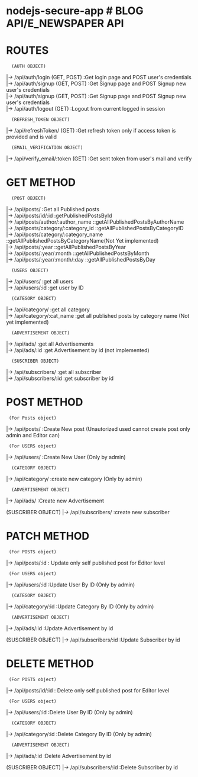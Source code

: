 ﻿# nodejs-secure-app # BLOG API/E_NEWSPAPER API

# ROUTES

      (AUTH OBJECT)
   |-> /api/auth/login (GET, POST)     :Get login page and POST user's credentials  <br />
   |-> /api/auth/signup (GET, POST)     :Get Signup page and POST Signup new user's credentials  <br />
   |-> /api/auth/signup (GET, POST)     :Get Signup page and POST Signup new user's credentials  <br />
   |-> /api/auth/logout (GET)           :Logout from current logged in session <br />


      (REFRESH_TOKEN OBJECT)
   |-> /api/refreshToken/ (GET)         :Get refresh token only if access token is provided and is valid  <br />

      (EMAIL_VERIFICATION OBJECT)
   |-> /api/verify_email/:token (GET)   :Get sent token from user's mail and verify <br />

   
 
  # GET METHOD  <br />
      (POST OBJECT)
 |-> /api/posts/                        :Get all Published posts  <br />
 |-> /api/posts/id/:id                  :getPublishedPostsById  <br />
 |-> /api/posts/author/:author_name     ::getAllPublishedPostsByAuthorName  <br />
 |-> /api/posts/category/:category_id   ::getAllPublishedPostsByCategoryID <br />
 |-> /api/posts/category/:category_name ::getAllPublishedPostsByCategoryName(Not Yet implemented) <br />
 |-> /api/posts/:year                   ::getAllPublishedPostsByYear <br />
 |-> /api/posts/:year/:month            ::getAllPublishedPostsByMonth <br />
 |-> /api/posts/:year/:month/:day       ::getAllPublishedPostsByDay <br />
 
      (USERS OBJECT)
 |-> /api/users/                        :get all users <br />
 |-> /api/users/:id                	:get user by ID <br />


      (CATEGORY OBJECT)
 |-> /api/category/              	:get all category <br />
 |-> /api/category/:cat_name            :get all published posts by category name (Not yet implemented) <br />


      (ADVERTISEMENT OBJECT)
 |-> /api/ads/                   	:get all Advertisements  <br />
 |-> /api/ads/:id               	:get Advertisement by id (not implemented) <br />


      (SUSCRIBER OBJECT)
 |-> /api/subscribers/          	:get all subscriber  <br />
 |-> /api/subscribers/:id        	:get subscriber by id  <br />


# POST METHOD

     (For Posts object)
 |-> /api/posts/                        :Create New post (Unautorized used cannot create post only admin and Editor can) <br />
 
     (For USERS object)
 |-> /api/users/                        :Create New User (Only by admin) <br />

      (CATEGORY OBJECT)
 |-> /api/category/                     :create new category (Only by admin) <br />

      (ADVERTISEMENT OBJECT)
 |-> /api/ads/                          :Create new Advertisement  <br />


   (SUSCRIBER OBJECT)
 |-> /api/subscribers/                  :create new subscriber  <br />

# PATCH METHOD
     (For POSTS object)
 |-> /api/posts/:id                     : Update only self published post for Editor level <br />

     (For USERS object)
 |-> /api/users/:id                     :Update User By ID (Only by admin) <br />

      (CATEGORY OBJECT)
 |-> /api/category/:id                  :Update Category By ID (Only by admin) <br />

      (ADVERTISEMENT OBJECT)
 |-> /api/ads/:id                       :Update Advertisement by id  <br />

 (SUSCRIBER OBJECT)
 |-> /api/subscribers/:id               :Update Subscriber by id <br />

 
# DELETE METHOD
     (For POSTS object)
 |-> /api/posts/id/:id                  : Delete only self published post for Editor level <br />
 
     (For USERS object)
 |-> /api/users/:id                     :Delete User By ID (Only by admin) <br />


      (CATEGORY OBJECT)
 |-> /api/category/:id                  :Delete Category By ID (Only by admin) <br />


      (ADVERTISEMENT OBJECT)
 |-> /api/ads/:id                       :Delete Advertisement by id  <br />



 (SUSCRIBER OBJECT)
 |-> /api/subscribers/:id               :Delete Subscriber by id <br />










